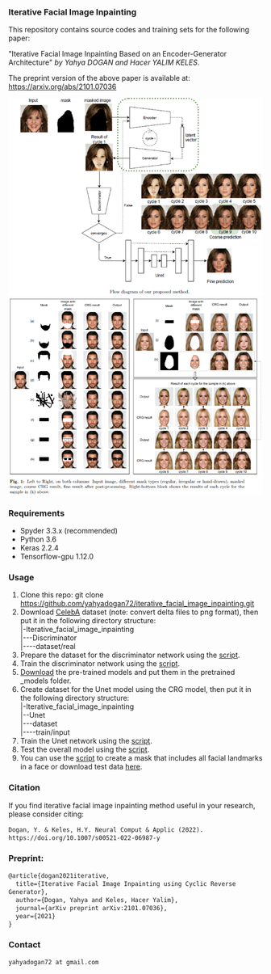 ### Iterative Facial Image Inpainting
This repository contains source codes and training sets for the following paper:

"Iterative Facial Image Inpainting Based on an Encoder-Generator Architecture" *by Yahya DOGAN and Hacer YALIM KELES*.

The preprint version of the above paper is available at: https://arxiv.org/abs/2101.07036

![Proposed model Architecture](https://github.com/yahyadogan72/iterative_facial_image_inpainting/blob/main/images/method.PNG?raw=true)
![Results](https://github.com/yahyadogan72/iterative_facial_image_inpainting/blob/main/images/figure%201.PNG?raw=true=500x500)

### Requirements
- Spyder 3.3.x (recommended)
- Python 3.6
- Keras 2.2.4
- Tensorflow-gpu 1.12.0

### Usage

1. Clone this repo: git clone https://github.com/yahyadogan72/iterative_facial_image_inpainting.git
2. Download [CelebA](https://github.com/tkarras/progressive_growing_of_gans/) dataset (note: convert delta files to png format), then put it in the following directory structure:  
    |-Iterative_facial_image_inpainting  
    |---Discriminator  
    |----dataset/real
3. Prepare the dataset for the discriminator network using the [script](https://github.com/yahyadogan72/iterative_facial_image_inpainting/blob/main/Discriminator/create_dataset_for_discriminator.py/).
4. Train the discriminator network using the [script](https://github.com/yahyadogan72/iterative_facial_image_inpainting/blob/main/Discriminator/train_disriminator.py).
5. [Download](https://drive.google.com/file/d/1TmAsaZ0uCtUPCu024S7OIFw7Nz_hCz1z/view?usp=sharing) the pre-trained models and put them in the pretrained _models folder.
6. Create dataset for the Unet model using the CRG model, then put it in the following directory structure:    
   |-Iterative_facial_image_inpainting  
   |--Unet  
   |---dataset  
   |----train/input
7. Train the Unet network using the [script](https://github.com/yahyadogan72/iterative_facial_image_inpainting/blob/main/Unet/train.py).
8. Test the overall model using the [script](https://github.com/yahyadogan72/iterative_facial_image_inpainting/blob/main/test_model.py).
9. You can use the [script](https://github.com/yahyadogan72/iterative_facial_image_inpainting/blob/main/mask_landmarks.py) to create a mask that includes all facial landmarks in a face or download test data [here](https://drive.google.com/file/d/1jUg9ELrbvYDr82LucFq-0WvGeDixNMl9/view?usp=sharing).
### Citation
If you find iterative facial image inpainting method useful in your research, please consider citing:
```
Dogan, Y. & Keles, H.Y. Neural Comput & Applic (2022). https://doi.org/10.1007/s00521-022-06987-y
```
### Preprint:
```
@article{dogan2021iterative,
  title={Iterative Facial Image Inpainting using Cyclic Reverse Generator},
  author={Dogan, Yahya and Keles, Hacer Yalim},
  journal={arXiv preprint arXiv:2101.07036},
  year={2021}
}
```
### Contact 
```
yahyadogan72 at gmail.com
```
